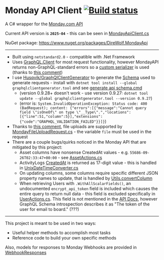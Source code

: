 # Monday API Client [![Build status](https://ci.appveyor.com/api/projects/status/dud56wnemhwb39m7)](https://ci.appveyor.com/project/Walkman100/MondayApiClient)
A C# wrapper for the [Monday.com API](https://developer.monday.com/api-reference/reference)

Current API version is **`2025-04`** - this can be seen in [MondayApiClient.cs](/MondayApi/MondayApiClient.cs)

NuGet package: https://www.nuget.org/packages/DireWolf.MondayApi

---
- Built using `netstandard2.0` - compatible with .Net Framework
- Uses [GraphQL.Client](https://github.com/graphql-dotnet/graphql-client) for most request functionality, however MondayAPI returns non-GraphQL-standard errors so a [custom serializer](/MondayApi/Utils/DebugSerializer.cs) is used (thanks to [this comment](https://github.com/graphql-dotnet/graphql-client/issues/527#issuecomment-1655503961))
- I use [Husqvik/GraphQlClientGenerator](https://github.com/Husqvik/GraphQlClientGenerator) to generate the [Schema](/MondayApi/Schema) used to generate requests - install with `dotnet tool install --global graphqlclientgenerator.tool` and see [generate api schema.cmd](/MondayApi/generate%20api%20schema.cmd)
  - (version 0.9.28+ doesn't work - use version 0.9.27: `dotnet tool update --global graphqlclientgenerator.tool --version 0.9.27`)
  - (error is: `System.InvalidOperationException: Status code: 400 (BadRequest); content: {"errors":[{"message":"Cannot query field \"isOneOf\" on type \"__Type\".","locations":[{"line":51,"column":5}],"extensions":{"code":"GRAPHQL_VALIDATION_FAILED"}}]}`)
- Thanks to [this comment](https://github.com/graphql-dotnet/graphql-client/issues/216#issuecomment-625118457), file uploads are supported by [MondayFileUploadRequest.cs](/MondayApi/Utils/MondayFileUploadRequest.cs) - the variable `file` must be used in the request
- There are a couple bugs/quirks noticed in the Monday API that are mitigated by this project:
  - Asset columns have nonsense CreatedAt values - e.g. `55686-09-26T02:33:47+00:00` - see [AssetActions.cs](/MondayApi/Assets/AssetActions.cs)
  - ActivityLogs [CreatedAt](https://developer.monday.com/api-reference/reference/activity-logs#created_at-field) is returned as 17-digit value - this is handled in [UnixDateTimeConverter.cs](/MondayApi/Utils/UnixDateTimeConverter.cs)
  - On updating columns, some columns require specific different JSON property names to update, that is handled by [Utils.convertColumn](/MondayApi/Utils/Utils.cs)
  - When retrieving Users with `.WithAllScalarFields()`, an undocumented `encrypt_api_token` field is included which causes the entire query to return null data - this field is excluded specifically in [UserActions.cs](/MondayApi/Users/UserActions.cs). This field is not mentioned in the [API Docs](https://developer.monday.com/api-reference/reference/users#fields), however GraphQL Schema introspection describes it as "The token of the user for email to board." (???)

---
This project is meant to be used in two ways:
- Useful helper methods to accomplish most tasks
- Reference code to build your own specific methods

Also, models for responses to Monday Webhooks are provided in [WebhookResponses](/MondayApi/WebhookResponses)
